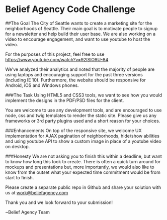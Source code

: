 Belief Agency Code Challenge
==============

##The Goal
The City of Seattle wants to create a marketing site for the neighborhoods of Seattle. Their main goal is to motivate people to signup for a newsletter and help build their user base. We are also working on a video to encourage engagement, and want to use youtube to host the video.

For the purposes of this project, feel free to use https://www.youtube.com/watch?v=92ISlO9U-84

We've analyzed their analytics and noted that the majority of people are using laptops and encouraging support for the past three versions (including IE 10). Furthermore, the website should be responsive for Android, iOS and Windows phones.

###The Task
Using HTML5 and CSS3 tools, we want to see how you would implement the designs in the PDF/PSD files for the client.

You are welcome to use any development tools, and are encouraged to use node, css and twig templates to render the static site. Please give us any frameworks or 3rd party plugins used and a short reason for your choices.

###Enhancements
On top of the responsive site, we welcome UX implementation for AJAX pagination of neighborhoods, hide/show abilities and using youtube API to show a custom image in place of a youtube video on desktop.

###Honesty
We are not asking you to finish this within a deadline, but want to know how long this took to create. There is often a quick turn around for mockups and presentations but, more importantly, we would also like to know from the outset what your expected time commitment would be from start to finish.

Please create a separate public repo in Github and share your solution with us at work@beliefagency.com


Thank you and we look forward to your submission!

~Belief Agency Team
